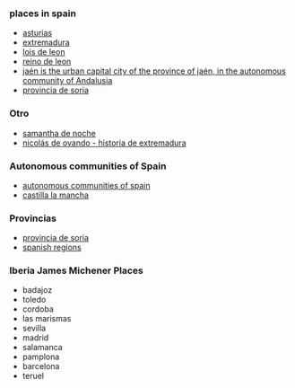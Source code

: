 
### places in spain

* [asturias](https://en.wikipedia.org/wiki/Asturias)
* [extremadura](https://www.youtube.com/watch?v=Jp5CV-vuQuI)
* [lois de leon](https://www.diariodevalderrueda.es/texto-diario/mostrar/2113016/lois-leon-entre-cinco-destinos-perfectos-perderse-espana)
* [reino de leon](https://es.wikipedia.org/wiki/Reino_de_Le%C3%B3n)
* [jaén is the urban capital city of the province of jaén, in the autonomous community of Andalusia](https://en.wikipedia.org/wiki/Ja%C3%A9n,_Spain)
* [provincia de soria](https://www.google.com/search?q=provincia+de+soria&oq=provincia+de+soria&aqs=chrome..69i57j46i512j0i512j0i22i30l7.4283j0j7&sourceid=chrome&ie=UTF-8)

### Otro

* [samantha de noche](https://www.youtube.com/channel/UCVWiotiD3F5esb-AYr874iQ)
* [nicolás de ovando - historia de extremadura](https://www.youtube.com/watch?v=SxwnG7OTfLA)

### Autonomous communities of Spain

* [autonomous communities of spain](https://en.wikipedia.org/wiki/Autonomous_communities_of_Spain)
* [castilla la mancha](https://en.wikipedia.org/wiki/Castilla%E2%80%93La_Mancha)

### Provincias

* [provincia de soria](https://es.wikipedia.org/wiki/Provincia_de_Soria)
* [spanish regions](https://www.youtube.com/watch?v=Md5-ANncZpM)

### Iberia James Michener Places

* badajoz
* toledo
* cordoba
* las marismas
* sevilla
* madrid
* salamanca
* pamplona
* barcelona
* teruel
